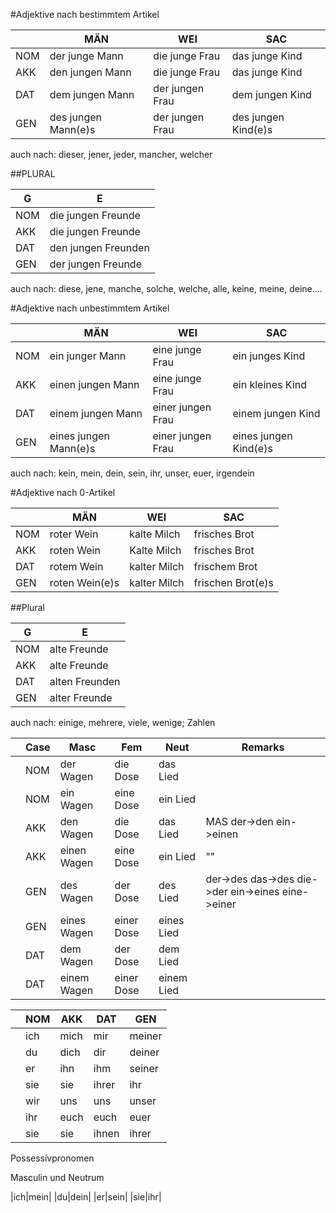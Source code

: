 #Adjektive nach bestimmtem Artikel

||MÄN  |  WEI | SAC |
|-|-|-|-|
|NOM|der junge Mann | die junge Frau| das junge Kind |
|AKK|den jungen Mann |  die junge Frau| das junge Kind |
|DAT|dem jungen Mann | der jungen Frau| dem jungen Kind |
|GEN|des jungen Mann(e)s | der jungen Frau| des jungen Kind(e)s |

auch nach: dieser, jener, jeder, mancher, welcher

##PLURAL

| G | E |
|-|-|
|NOM |die jungen Freunde|
|AKK |die jungen Freunde|
|DAT |den jungen Freunden|
|GEN |der jungen Freunde|

auch nach: diese, jene, manche, solche, welche, alle, keine, meine, deine....


#Adjektive nach unbestimmtem Artikel

||MÄN  | WEI  | SAC |
|-|-|-|-|
|NOM|ein junger Mann | eine junge Frau| ein junges Kind |
|AKK|einen jungen Mann | eine junge Frau| ein kleines Kind |
|DAT|einem jungen Mann | einer jungen Frau| einem jungen Kind |
|GEN|eines jungen Mann(e)s | einer jungen Frau| eines jungen Kind(e)s |

auch nach: kein, mein, dein, sein, ihr, unser, euer, irgendein


#Adjektive nach 0-Artikel

||MÄN  | WEI | SAC | 
|-|-|-|-|
|NOM|roter Wein| kalte Milch| frisches Brot|
|AKK|roten Wein| Kalte Milch| frisches Brot|
|DAT|rotem Wein| kalter Milch| frischem Brot|
|GEN|roten Wein(e)s| kalter Milch| frischen Brot(e)s|

##Plural

| G | E |
|-|-|
|NOM| alte Freunde|
|AKK| alte Freunde|
|DAT| alten Freunden|
|GEN| alter Freunde|


auch nach: einige, mehrere, viele, wenige; Zahlen


||Case|Masc|Fem|Neut|Remarks|
|-|-|-|-|-|-|
||NOM|der Wagen | die Dose| das Lied| |
||NOM|ein Wagen | eine Dose| ein Lied| |
||AKK|den Wagen | die Dose| das Lied| MAS der->den ein->einen|
||AKK|einen Wagen | eine Dose| ein Lied| "" |
||GEN|des Wagen | der Dose| des Lied| der->des das->des die->der ein->eines eine->einer|
||GEN|eines Wagen | einer Dose| eines Lied| |
||DAT|dem Wagen | der Dose| dem Lied| |
||DAT|einem Wagen | einer Dose| einem Lied| |


||NOM|AKK|DAT|GEN| 
|-|-|-|-|-|
||ich| mich| mir|meiner| |
||du| dich| dir|deiner| |
||er | ihn |  ihm |seiner| | 
||sie| sie| ihrer| ihr|  |
||wir| uns| uns| unser|  |
||ihr| euch| euch| euer|  |
||sie| sie | ihnen| ihrer|  |


Possessivpronomen

Masculin und Neutrum

|ich|mein|
|du|dein|
|er|sein|
|sie|ihr|

